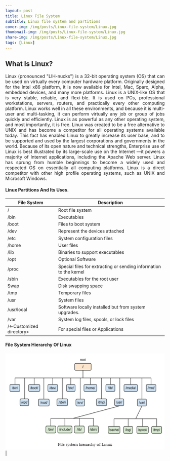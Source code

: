 ```yaml
---
layout: post
title: Linux File System
subtitle: Linux file system and partitions
cover-img: /img/posts/Linux-file-system/Linux.jpg
thumbnail-img: /img/posts/Linux-file-system/Linux.jpg
share-img: /img/posts/Linux-file-system/Linux.jpg
tags: [Linux]
---
```


## What Is Linux? 
<div style="text-align: justify"> Linux (pronounced "LIH-nucks") is a 32-bit operating system (OS) that can be used on virtually every computer hardware platform. Originally designed for the Intel x86 platform, it is now available for Intel, Mac, Sparc, Alpha, embedded devices, and many more platforms. Linux is a UNIX-like OS that is very stable, reliable, and flexi-ble. It is used on PCs, professional workstations, servers, routers, and practically every other computing platform. Linux works well in all these environments, and because it is multi-user and multi-tasking, it can perform virtually any job or group of jobs quickly and efficiently. Linux is as powerful as any other operating system, and most importantly, it is free. Linux was created to be a free alternative to UNIX and has become a competitor for all operating systems available today. This fact has enabled Linux to greatly increase its user base, and to be supported and used by the largest corporations and governments in the world. Because of its open nature and technical strengths, Enterprise use of Linux is best illustrated by its large-scale use on the Internet —it powers a majority of Internet applications, including the Apache Web server. Linux has sprung from humble beginnings to become a widely used and respected OS on essentially all computing platforms. Linux is a direct competitor with other high profile operating systems, such as UNIX and Microsoft Windows. </div>

#### Linux Partitions And Its Uses.

| File System             | Description                                                       |
|-------------------------|-------------------------------------------------------------------|
| /                       | Root file system                                                  |
| /bin                    | Executables                                                       |
| /boot                   | Files to boot system                                              |
| /dev                    | Represent the devices attached                                    |
| /etc                    | System configuration files                                        |
| /home                   | User files                                                        |
| /lib                    | Binaries to support executables                                   |
| /opt                    | Optional Software                                                 |
| /proc                   | Special files for extracting or sending information to the kernel |
| /sbin                   | Executables for the root user                                     |
| Swap                    | Disk swapping space                                               |
| /tmp                    | Temporary files                                                   |
| /usr                    | System files                                                      |
| /usr/local              | Software locally installed but from system upgrades.              |
| /var                    | System log files, spools, or lock files                           |
| /<-Customized directory> | For special files or Applications                                 |

#### File System Hierarchy Of Linux

![File System Hierachy of Linux](/img/posts/Linux-file-system/file-system.png "File System Hierachy of Linux")           	|


